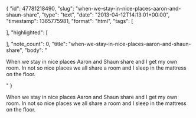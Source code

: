 {
  "id": 47781218490,
  "slug": "when-we-stay-in-nice-places-aaron-and-shaun-share",
  "type": "text",
  "date": "2013-04-12T14:13:01+00:00",
  "timestamp": 1365775981,
  "format": "html",
  "tags": [

  ],
  "highlighted": [

  ],
  "note_count": 0,
  "title": "when-we-stay-in-nice-places-aaron-and-shaun-share",
  "body": "<p>When we stay in nice places Aaron and Shaun share and I get my own room. In not so nice places we all share a room and I sleep in the mattress on the floor.</p>"
}

<p>When we stay in nice places Aaron and Shaun share and I get my own room. In not so nice places we all share a room and I sleep in the mattress on the floor.</p>